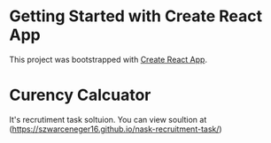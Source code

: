 # Getting Started with Create React App

This project was bootstrapped with [Create React App](https://github.com/facebook/create-react-app).

# Curency Calcuator

It's recrutiment task soltuion.
You can view soultion at (https://szwarceneger16.github.io/nask-recruitment-task/)
